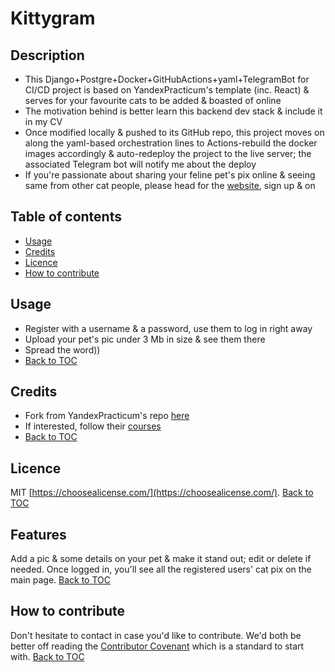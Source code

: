 # Kittygram

## Description

- This Django+Postgre+Docker+GitHubActions+yaml+TelegramBot for CI/CD project is based on YandexPracticum's template (inc. React) & serves for your favourite cats to be added & boasted of online
- The motivation behind is better learn this backend dev stack & include it in my CV
- Once modified locally & pushed to its GitHub repo, this project moves on along the yaml-based orchestration lines to Actions-rebuild the docker images accordingly & auto-redeploy the project to the live server; the associated Telegram bot will notify me about the deploy
- If you're passionate about sharing your feline pet's pix online & seeing same from other cat people, please head for the [website](https://kittygramme.zapto.org/), sign up & on

## Table of contents

- [Usage](#usage)
- [Credits](#credits)
- [Licence](#licence)
- [How to contribute](#how-to-contribute)

## Usage

- Register with a username & a password, use them to log in right away
- Upload your pet's pic under 3 Mb in size & see them there
- Spread the word))
- [Back to TOC](#table-of-contents)

## Credits

- Fork from YandexPracticum's repo [here](https://github.com/yandex-praktikum/kittygram_final)
- If interested, follow their [courses](https://practicum.yandex.ru/catalog/programming/?from=main_header-programming_button)
- [Back to TOC](#table-of-contents)

## Licence

MIT [https://choosealicense.com/](https://choosealicense.com/). [Back to TOC](#table-of-contents)

## Features

Add a pic & some details on your pet & make it stand out; edit or delete if needed. Once logged in, you'll see all the registered users' cat pix on the main page. [Back to TOC](#table-of-contents)

## How to contribute

Don't hesitate to contact in case you'd like to contribute. We'd both be better off reading the [Contributor Covenant](https://www.contributor-covenant.org/) which is a standard to start with. [Back to TOC](#table-of-contents)
